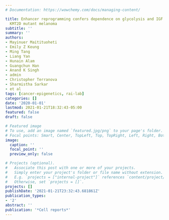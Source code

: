 ```yaml
---
# Documentation: https://wowchemy.com/docs/managing-content/

title: Enhancer reprogramming confers dependence on glycolysis and IGF signaling in
  KMT2D mutant melanoma
subtitle: ''
summary: ''
authors:
- Mayinuer Maitituoheti
- Emily Z Keung
- Ming Tang
- Liang Yan
- Hunain Alam
- Guangchun Han
- Anand K Singh
- admin
- Christopher Terranova
- Sharmistha Sarkar
- et al
tags: [cancer-epigenetics, rai-lab]
categories: []
date: '2020-01-01'
lastmod: 2021-01-21T18:32:43-05:00
featured: false
draft: false

# Featured image
# To use, add an image named `featured.jpg/png` to your page's folder.
# Focal points: Smart, Center, TopLeft, Top, TopRight, Left, Right, BottomLeft, Bottom, BottomRight.
image:
  caption: ''
  focal_point: ''
  preview_only: false

# Projects (optional).
#   Associate this post with one or more of your projects.
#   Simply enter your project's folder or file name without extension.
#   E.g. `projects = ["internal-project"]` references `content/project/deep-learning/index.md`.
#   Otherwise, set `projects = []`.
projects: []
publishDate: '2021-01-21T23:32:43.681861Z'
publication_types:
- '2'
abstract: ''
publication: '*Cell reports*'
---
```

